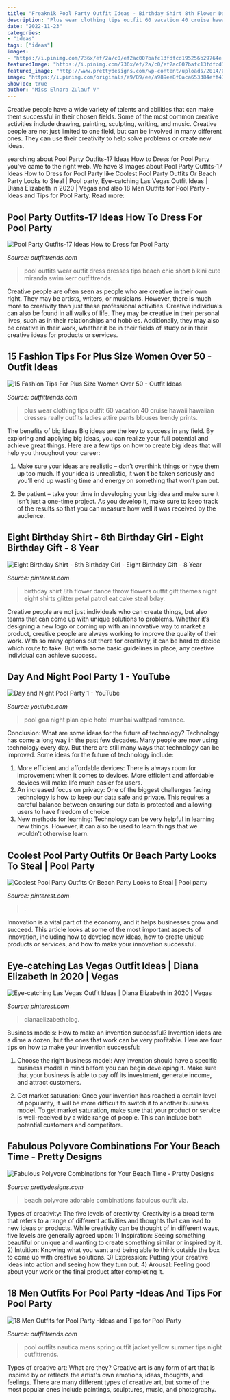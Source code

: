 ```yaml
---
title: "Freaknik Pool Party Outfit Ideas - Birthday Shirt 8th Flower Dance Throw Flowers Outfit Gift Themes Night Eight Shirts Glitter Petal Patrol Eat Cake Steal Bday"
description: "Plus wear clothing tips outfit 60 vacation 40 cruise hawaii hawaiian dresses really outfits ladies attire pants blouses trendy prints"
date: "2022-11-23"
categories:
- "ideas"
tags: ["ideas"]
images:
- "https://i.pinimg.com/736x/ef/2a/c0/ef2ac007bafc13fdfcd195256b29764e.jpg"
featuredImage: "https://i.pinimg.com/736x/ef/2a/c0/ef2ac007bafc13fdfcd195256b29764e.jpg"
featured_image: "http://www.prettydesigns.com/wp-content/uploads/2014/07/Adorable-Red-Beach-Look.jpg"
image: "https://i.pinimg.com/originals/a9/89/ee/a989ee8f0aca653384eff474e1ac9596.jpg"
ShowToc: true
author: "Miss Elnora Zulauf V"
---
```



Creative people have a wide variety of talents and abilities that can make them successful in their chosen fields. Some of the most common creative activities include drawing, painting, sculpting, writing, and music. Creative people are not just limited to one field, but can be involved in many different ones. They can use their creativity to help solve problems or create new ideas.

	

		
searching about Pool Party Outfits-17 Ideas How to Dress for Pool Party you've came to the right web. We have 8 Images about Pool Party Outfits-17 Ideas How to Dress for Pool Party like Coolest Pool Party Outfits Or Beach Party Looks to Steal | Pool party, Eye-catching Las Vegas Outfit Ideas | Diana Elizabeth in 2020 | Vegas and also 18 Men Outfits for Pool Party -Ideas and Tips for Pool Party. Read more:
		
    
## Pool Party Outfits-17 Ideas How To Dress For Pool Party

<img loading=lazy src="http://www.outfittrends.com/wp-content/uploads/2015/09/outfits-to-wear-at-a-pool-party71.jpg" onerror="this.onerror=null;this.src='https://tse2.mm.bing.net/th?id=OIP.XpZZ58wxxs2DhT9ydLCXCAHaLP&amp;pid=15.1';" alt="Pool Party Outfits-17 Ideas How to Dress for Pool Party">

_Source: outfittrends.com_

>pool outfits wear outfit dress dresses tips beach chic short bikini cute miranda swim kerr outfittrends. 

	

Creative people are often seen as people who are creative in their own right. They may be artists, writers, or musicians. However, there is much more to creativity than just these professional activities. Creative individuals can also be found in all walks of life. They may be creative in their personal lives, such as in their relationships and hobbies. Additionally, they may also be creative in their work, whether it be in their fields of study or in their creative ideas for products or services.

    
## 15 Fashion Tips For Plus Size Women Over 50 - Outfit Ideas

<img loading=lazy src="http://www.outfittrends.com/wp-content/uploads/2015/09/plus-size-women-over-503.jpg" onerror="this.onerror=null;this.src='https://tse3.mm.bing.net/th?id=OIP.B0RFJt3xsWQX9TyS02zMxQHaW_&amp;pid=15.1';" alt="15 Fashion Tips For Plus Size Women Over 50 - Outfit Ideas">

_Source: outfittrends.com_

>plus wear clothing tips outfit 60 vacation 40 cruise hawaii hawaiian dresses really outfits ladies attire pants blouses trendy prints. 

	

The benefits of big ideas
Big ideas are the key to success in any field. By exploring and applying big ideas, you can realize your full potential and achieve great things. Here are a few tips on how to create big ideas that will help you throughout your career:
1. Make sure your ideas are realistic – don’t overthink things or hype them up too much. If your idea is unrealistic, it won’t be taken seriously and you’ll end up wasting time and energy on something that won’t pan out.

2. Be patient – take your time in developing your big idea and make sure it isn’t just a one-time project. As you develop it, make sure to keep track of the results so that you can measure how well it was received by the audience.


    
## Eight Birthday Shirt - 8th Birthday Girl - Eight Birthday Gift - 8 Year

<img loading=lazy src="https://i.pinimg.com/736x/ef/2a/c0/ef2ac007bafc13fdfcd195256b29764e.jpg" onerror="this.onerror=null;this.src='https://tse4.mm.bing.net/th?id=OIP.VL0hY5QGOsE8BzEqV4U3TQHaLH&amp;pid=15.1';" alt="Eight Birthday Shirt - 8th Birthday Girl - Eight Birthday Gift - 8 Year">

_Source: pinterest.com_

>birthday shirt 8th flower dance throw flowers outfit gift themes night eight shirts glitter petal patrol eat cake steal bday. 

	

Creative people are not just individuals who can create things, but also teams that can come up with unique solutions to problems. Whether it’s designing a new logo or coming up with an innovative way to market a product, creative people are always working to improve the quality of their work. With so many options out there for creativity, it can be hard to decide which route to take. But with some basic guidelines in place, any creative individual can achieve success.

    
## Day And Night Pool Party 1 - YouTube

<img loading=lazy src="https://i.ytimg.com/vi/RtojQagcmMk/maxresdefault.jpg" onerror="this.onerror=null;this.src='https://tse1.mm.bing.net/th?id=OIP.NQd54Wbwr-gjHVGadSQAmQHaEK&amp;pid=15.1';" alt="Day and Night Pool Party 1 - YouTube">

_Source: youtube.com_

>pool goa night plan epic hotel mumbai wattpad romance. 

	

Conclusion: What are some ideas for the future of technology?
Technology has come a long way in the past few decades. Many people are now using technology every day. But there are still many ways that technology can be improved. Some ideas for the future of technology include: 
1) More efficient and affordable devices: There is always room for improvement when it comes to devices. More efficient and affordable devices will make life much easier for users. 
2) An increased focus on privacy: One of the biggest challenges facing technology is how to keep our data safe and private. This requires a careful balance between ensuring our data is protected and allowing users to have freedom of choice. 
3) New methods for learning: Technology can be very helpful in learning new things. However, it can also be used to learn things that we wouldn’t otherwise learn.

    
## Coolest Pool Party Outfits Or Beach Party Looks To Steal | Pool Party

<img loading=lazy src="https://i.pinimg.com/736x/86/f9/2a/86f92a584d4b66b9879dcc2a65f62c44.jpg" onerror="this.onerror=null;this.src='https://tse2.mm.bing.net/th?id=OIP.WACRKqsfVbZp2ZDSu0djLAHaOX&amp;pid=15.1';" alt="Coolest Pool Party Outfits Or Beach Party Looks to Steal | Pool party">

_Source: pinterest.com_

>. 

	

Innovation is a vital part of the economy, and it helps businesses grow and succeed. This article looks at some of the most important aspects of innovation, including how to develop new ideas, how to create unique products or services, and how to make your innovation successful.

    
## Eye-catching Las Vegas Outfit Ideas | Diana Elizabeth In 2020 | Vegas

<img loading=lazy src="https://i.pinimg.com/originals/a9/89/ee/a989ee8f0aca653384eff474e1ac9596.jpg" onerror="this.onerror=null;this.src='https://tse3.mm.bing.net/th?id=OIP.6jzX820rDaRUkQtjP8f3rgHaLG&amp;pid=15.1';" alt="Eye-catching Las Vegas Outfit Ideas | Diana Elizabeth in 2020 | Vegas">

_Source: pinterest.com_

>dianaelizabethblog. 

	

Business models: How to make an invention successful?
Invention ideas are a dime a dozen, but the ones that work can be very profitable. Here are four tips on how to make your invention successful:
1. Choose the right business model: Any invention should have a specific business model in mind before you can begin developing it. Make sure that your business is able to pay off its investment, generate income, and attract customers.

2. Get market saturation: Once your invention has reached a certain level of popularity, it will be more difficult to switch it to another business model. To get market saturation, make sure that your product or service is well-received by a wide range of people. This can include both potential customers and competitors.


    
## Fabulous Polyvore Combinations For Your Beach Time - Pretty Designs

<img loading=lazy src="http://www.prettydesigns.com/wp-content/uploads/2014/07/Adorable-Red-Beach-Look.jpg" onerror="this.onerror=null;this.src='https://tse1.mm.bing.net/th?id=OIP.Ijg0JbQCWYgXb5HPnoSAagHaHa&amp;pid=15.1';" alt="Fabulous Polyvore Combinations for Your Beach Time - Pretty Designs">

_Source: prettydesigns.com_

>beach polyvore adorable combinations fabulous outfit via. 

	

Types of creativity: The five levels of creativity.
Creativity is a broad term that refers to a range of different activities and thoughts that can lead to new ideas or products. While creativity can be thought of in different ways, five levels are generally agreed upon: 1) Inspiration: Seeing something beautiful or unique and wanting to create something similar or inspired by it. 
2) Intuition: Knowing what you want and being able to think outside the box to come up with creative solutions. 
3) Expression: Putting your creative ideas into action and seeing how they turn out. 
4) Arousal: Feeling good about your work or the final product after completing it.

    
## 18 Men Outfits For Pool Party -Ideas And Tips For Pool Party

<img loading=lazy src="https://www.outfittrends.com/wp-content/uploads/2015/10/Nautica-Mens-Spring-2016-Yellow-Jacket.jpg" onerror="this.onerror=null;this.src='https://tse4.mm.bing.net/th?id=OIP.NPgXFI9-hsyU66mgcd1WxAHaLH&amp;pid=15.1';" alt="18 Men Outfits for Pool Party -Ideas and Tips for Pool Party">

_Source: outfittrends.com_

>pool outfits nautica mens spring outfit jacket yellow summer tips night outfittrends. 

	

Types of creative art: What are they?
Creative art is any form of art that is inspired by or reflects the artist's own emotions, ideas, thoughts, and feelings. There are many different types of creative art, but some of the most popular ones include paintings, sculptures, music, and photography.

